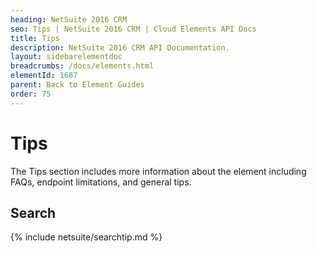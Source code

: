 ```yaml
---
heading: NetSuite 2016 CRM
seo: Tips | NetSuite 2016 CRM | Cloud Elements API Docs
title: Tips
description: NetSuite 2016 CRM API Documentation.
layout: sidebarelementdoc
breadcrumbs: /docs/elements.html
elementId: 1687
parent: Back to Element Guides
order: 75
---
```


# Tips

The Tips section includes more information about the element including FAQs, endpoint limitations, and general tips.

## Search

{% include netsuite/searchtip.md %}

